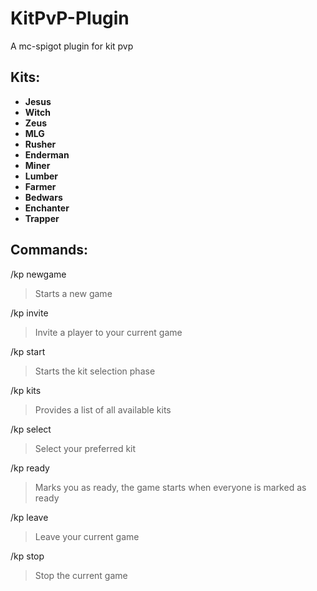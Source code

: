 # KitPvP-Plugin
A mc-spigot plugin for kit pvp

## Kits:  
* **Jesus**  
* **Witch**
* **Zeus**
* **MLG**
* **Rusher**
* **Enderman**
* **Miner**
* **Lumber**
* **Farmer**
* **Bedwars**
* **Enchanter**
* **Trapper**

## Commands:
/kp newgame 
> Starts a new game  

/kp invite <player>  
> Invite a player to your current game  

/kp start  
> Starts the kit selection phase  

/kp kits  
> Provides a list of all available kits  

/kp select <kit>  
> Select your preferred kit  

/kp ready  
> Marks you as ready, the game starts when everyone is marked as ready  

/kp leave  
> Leave your current game  

/kp stop  
> Stop the current game  
